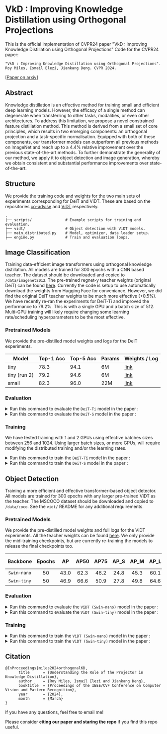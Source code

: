 # VkD : Improving Knowledge Distillation using Orthogonal Projections
This is the official implementation of CVPR24 paper "VkD : Improving Knowledge Distillation using Orthogonal Projections"
Code for the CVPR24 paper:

```text
"VkD : Improving Knowledge Distillation using Orthogonal Projections".
Roy Miles, Ismail Elezi, Jiankang Deng. CVPR 2024.
```
[[Paper on arxiv](https://arxiv.org/abs/2303.11098)]

## Abstract

Knowledge distillation is an effective method for training small and efficient deep learning models. However, the efficacy of a single method can degenerate when transferring to other tasks, modalities, or even other architectures. To address this limitation, we propose a novel constrained feature distillation method. This method is derived from a small set of core principles, which results in two emerging components: an orthogonal projection and a task-specific normalisation. Equipped with both of these components, our transformer models can outperform all previous methods on ImageNet and reach up to a 4.4% relative improvement over the previous state-of-the-art methods. To further demonstrate the generality of our method, we apply it to object detection and image generation, whereby we obtain consistent and substantial performance improvements over state-of-the-art.

## Structure

We provide the training code and weights for the two main sets of experiments corresponding for DeIT and ViDT. These are based on the repositories [co-advise](https://github.com/OliverRensu/co-advise) and [ViDT](https://github.com/naver-ai/vidt/tree/main) respectively.

```
.
├── scripts/               # Example scripts for training and evaluation.
├── vidt/                  # Object detection with ViDT models.       
├── main_distributed.py    # Model, optimizer, data loader setup.
├── engine.py              # Train and evaluation loops.
```

## Image Classification
Training data-efficient image transformers using orthogonal knowledge distillation. 
All models are trained for 300 epochs with a CNN based teacher.
The dataset should be downloaded and copied to `/data/imagenet2012`.
The pre-trained regnet-y teacher weights (original DeiT) can be found [here](https://drive.google.com/drive/folders/1vtNwxbHHvJnbFMwjD8oyjjW0lyHqfuRy?usp=sharing). Currently the code is setup to use automatically download the weights from Hugging Face for conveniance. However, we did find the original DeiT teacher weights to be much more effective (+0.5%). We have recently re-ran the experiments for DeiT-Ti and improved the performance to 79.2%. This is with a single GPU and a batch size of 512. Multi-GPU training will likely require changing some learning rate/scheduling hyperparameters to be the most effective.

### Pretrained Models

We provide the pre-distilled model weights and logs for the DeIT experiments.

| Model | Top-1 Acc | Top-5 Acc | Params | Weights / Log |
| --- | --- | --- | --- | --- |
| tiny | 78.3 | 94.1 | 6M | [link](https://drive.google.com/drive/folders/1G8jv2If3lpFlnfnmGUFrrh6Lxhzdc6y-?usp=drive_link) |
| tiny (run 2) | 79.2 | 94.6 | 6M | [link](https://drive.google.com/drive/folders/1L4tgMthQVdRv1SD9DV_9xyLhAHBPMtuk) |
| small | 82.3 | 96.0 | 22M| [link](https://drive.google.com/drive/folders/1aBYO8BhJMCKij4GxZXXaxZkaT6VVL1-0?usp=sharing) |

### Evaluation

<details>
<summary>Run this command to evaluate the <code>DeiT-Ti</code> model in the paper :</summary>
<pre><code>CUDA_VISIBLE_DEVICES=0 OMP_NUM_THREADS=4 \
python -m torch.distributed.launch \
       --master_port 1234 \
       --nproc_per_node=1 \
       main_distributed.py \
       --teacher regnety_160 \
       --student-model deit_ti_distilled \
       --eval-student \
       --student-ckpt /ckpts/deit_tiny/latest.pth.tar \
       --batch-size 512 \
       --data-path /data/imagenet2012</code></pre>
</details>

<details>
<summary>Run this command to evaluate the <code>DeiT-S</code> model in the paper :</summary>
<pre><code>CUDA_VISIBLE_DEVICES=0 OMP_NUM_THREADS=4 \
python -m torch.distributed.launch \
       --master_port 1235 \
       --nproc_per_node=1 \
       main_distributed.py \
       --teacher regnety_160 \
       --student-model deit_s_distilled \
       --eval-student \
       --student-ckpt /ckpts/deit_small/latest.pth.tar \
       --batch-size 512 \
       --data-path /data/imagenet2012</code></pre>
</details>


### Training
We have tested training with 1 and 2 GPUs using effective batches sizes between 256 and 1024. Using larger batch sizes, or more GPUs, will require modifying the distributed training and/or the learning rates.

<details>
<summary>Run this command to train the <code>DeiT-Ti</code> model in the paper :</summary>
<pre><code>CUDA_VISIBLE_DEVICES=0 OMP_NUM_THREADS=4 \
python -m torch.distributed.launch \
       --master_port 1236 \
       --nproc_per_node=1 \
       main_distributed.py \
       --teacher regnety_160 \
       --student-model deit_ti_distilled \
       --batch-size 512 \
       --data-path /data/imagenet2012 \
       --output_dir output/</code></pre>
</details>

<details>
<summary>Run this command to train the <code>DeiT-S</code> model in the paper :</summary>
<pre><code>CUDA_VISIBLE_DEVICES=0 OMP_NUM_THREADS=4 \
python -m torch.distributed.launch \
       --master_port 1237 \
       --nproc_per_node=1 \
       main_distributed.py \
       --teacher regnety_160 \
       --student-model deit_s_distilled \
       --batch-size 512 \
       --data-path /data/imagenet2012 \
       --output_dir output/</code></pre>
</details>

## Object Detection
Training a more efficient and effective transformer-based object detector.
All models are trained for 300 epochs with any larger pre-trained ViDT as the teacher.
The MSCOCO dataset should be downloaded and copied to `/data/coco`.
See the `vidt/` README for any additional requirements.

### Pretrained Models

We provide the pre-distilled model weights and full logs for the ViDT experiments. All the teacher weights can be found [here](https://github.com/naver-ai/vidt/tree/main#a-vit-backbone-used-for-vidt). We only provide the mid-training checkpoints, but are currently re-training the models to release the final checkpoints too.

| Backbone | Epochs | AP | AP50 | AP75 | AP_S | AP_M | AP_L | Params | Weights / Log |
| :-----: | :-----: | :-----: | :-----: | :-----: | :-----: | :-----: | :-----: | :-----: | :-----: | 
| `Swin-nano` | 50 | 43.0 | 62.3 | 46.2 | 24.8 | 45.3 | 60.1 | 16M | [link](https://drive.google.com/drive/folders/1hgbdWYd8mb5CFlUE4bqnRoaTfTvlA7Fv?usp=sharing)|
| `Swin-tiny` | 50 | 46.9 | 66.6 | 50.9 | 27.8 | 49.8 | 64.6 | 38M | [link](https://drive.google.com/drive/folders/1QvUDcI2Va6QLK5jxdL6DAur1-jlWuPe_?usp=sharing)|

### Evaluation

<details>
<summary>Run this command to evaluate the <code>ViDT (Swin-nano)</code> model in the paper :</summary>
<pre><code>python -m torch.distributed.launch \
       --master_port 1238 \
       --nproc_per_node=8 \
       --nnodes=1 \
       --use_env main.py \
       --method vidt \
       --backbone_name swin_nano \
       --batch_size 2 \
       --num_workers 2 \
       --aux_loss True \
       --with_box_refine True \
       --coco_path /data/coco \
       --resume /ckpts/vidt_nano/checkpoint.pth \
       --pre_trained none \
       --eval True</code></pre>
</details>

<details>
<summary>Run this command to evaluate the <code>ViDT (Swin-tiny)</code> model in the paper :</summary>
<pre><code>python -m torch.distributed.launch \
       --master_port 1239 \
       --nproc_per_node=8 \
       --nnodes=1 \
       --use_env main.py \
       --method vidt \
       --backbone_name swin_tiny \
       --batch_size 2 \
       --num_workers 2 \
       --aux_loss True \
       --with_box_refine True \
       --coco_path /data/coco \
       --resume /ckpts/vidt_tiny/checkpoint.pth \
       --pre_trained none \
       --eval True</code></pre>
</details>

### Training

<details>
<summary>Run this command to train the <code>ViDT (Swin-nano)</code> model in the paper :</summary>
<pre><code>CUDA_VISIBLE_DEVICES=0,1,2,3,4,5 python -m torch.distributed.launch \
       --master_port 1240 \
       --nproc_per_node=6 --nnodes=1 \
       --use_env main.py \
       --method vidt \
       --backbone_name swin_nano \
       --epochs 50 \
       --lr 1e-4 \
       --min-lr 1e-7 \
       --batch_size 2 \
       --num_workers 2 \
       --aux_loss True \
       --with_box_refine True \
       --distil_model vidt_base \
       --distil_model_path /ckpts/vidt_base_150.pth \
       --coco_path /home/data/coco \
       --output_dir swin_nano</code></pre>
</details>

<details>
<summary>Run this command to train the <code>ViDT (Swin-tiny)</code> model in the paper :</summary>
<pre><code>CUDA_VISIBLE_DEVICES=0,1,2,3,4,5 python -m torch.distributed.launch \
       --master_port 1241 \
       --nproc_per_node=6 --nnodes=1 \
       --use_env main.py \
       --method vidt \
       --backbone_name swin_small \
       --epochs 50 \
       --lr 1e-4 \
       --min-lr 1e-7 \
       --batch_size 2 \
       --num_workers 2 \
       --aux_loss True \
       --with_box_refine True \
       --distil_model vidt_base \
       --distil_model_path /ckpts/vidt_base_150.pth \
       --coco_path /data/coco \
       --output_dir swin_tiny</code></pre>
</details>
</details>

## Citation
```
@InProceedings{miles2024orthogonalKD,
      title      = {Understanding the Role of the Projector in Knowledge Distillation}, 
      author     = {Roy Miles, Ismail Elezi and Jiankang Deng},
      booktitle  = {Proceedings of the IEEE/CVF Conference on Computer Vision and Pattern Recognition},
      year       = {2024},
      month      = {March}
}
```

If you have any questions, feel free to email me! 

Please consider **citing our paper and staring the repo** if you find this repo useful.